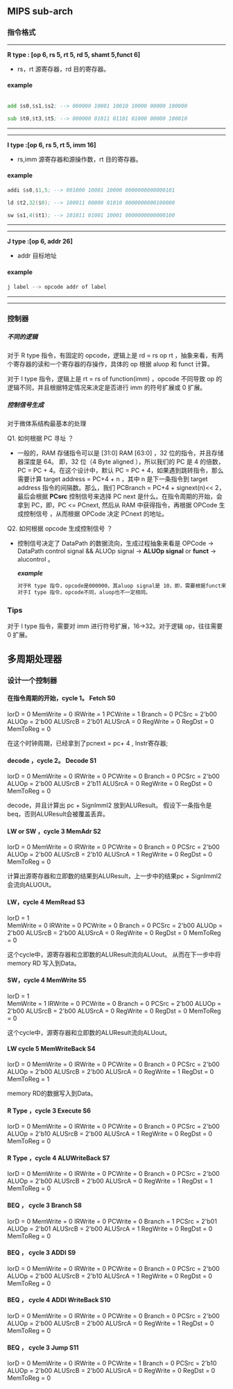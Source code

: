 ## MIPS sub-arch

### 指令格式

---

**R type : [op 6, rs 5, rt 5, rd 5, shamt 5,funct 6]**

- rs，rt 源寄存器，rd 目的寄存器。

#### example

```asm

add $s0,$s1,$s2; --> 000000 10001 10010 10000 00000 100000

sub $t0,$t3,$t5; --> 000000 01011 01101 01000 00000 100010
```

---

---

**I type :[op 6, rs 5, rt 5, imm 16]**

- rs,imm 源寄存器和源操作数，rt 目的寄存器。

#### example

```asm
addi $s0,$1,5; --> 001000 10001 10000 0000000000000101

ld $t2,32($0); --> 100011 00000 01010 0000000000100000

sw $s1,4($t1); --> 101011 01001 10001 0000000000000100
```

---

---

**J type :[op 6, addr 26]**

- addr 目标地址

#### example
```asm
j label --> opcode addr of label
```
---
---
### 控制器

##### 不同的逻辑

对于 R type 指令，有固定的 opcode，逻辑上是 rd = rs op rt ，抽象来看，有两个寄存器的读和一个寄存器的存操作，具体的 op 根据 aluop 和 funct 计算。

对于 I type 指令，逻辑上是 rt = rs of function(imm) ，opcode 不同导致 op 的逻辑不同，并且根据特定情况来决定是否进行 imm 的符号扩展或 0 扩展。

##### 控制信号生成

对于微体系结构最基本的处理

Q1. 如何根据 PC 寻址 ？

- 一般的，RAM 存储指令可以是 [31:0] RAM [63:0] ，32 位的指令，并且存储器深度是 64。
  即，32 位（4 Byte aligned ），所以我们的 PC 是 4 的倍数，PC = PC + 4。在这个设计中，默认 PC = PC + 4，如果遇到跳转指令，那么需要计算 target address = PC+4 + n ，其中 n 是下一条指令到 target address 指令的间隔数。那么，我们 PCBranch = PC+4 + signext(n)<< 2，最后会根据 **PCsrc** 控制信号来选择 PC next 是什么。在指令周期的开始，会拿到 PC，即，PC <= PCnext, 然后从 RAM 中获得指令，再根据 OPCode 生成控制信号 ，从而根据 OPCode 决定 PCnext 的地址。

Q2. 如何根据 opcode 生成控制信号 ？

- 控制信号决定了 DataPath 的数据流向，生成过程抽象来看是 OPCode -> DataPath control signal && ALUOp signal -> **ALUOp signal** or **funct** -> alucontrol 。

  **_example_**

  ```reStructuredText
  对于R type 指令，opcode是000000，其aluop signal是 10，即，需要根据funct来选择 aluop add sub or and e.t.
  对于I type 指令，opcode不同，aluop也不一定相同。
  
  ```

### Tips

对于 I type 指令，需要对 imm 进行符号扩展，16->32。对于逻辑 op，往往需要 0 扩展。





## 多周期处理器

### 设计一个控制器

#### 在指令周期的开始，cycle 1。  Fetch S0
IorD = 0 
MemWrite = 0 
IRWrite = 1
PCWrite = 1
Branch = 0 
PCSrc  = 2'b00 
ALUOp =  2'b00
ALUSrcB = 2'b01
ALUSrcA = 0
RegWrite = 0
RegDst = 0
MemToReg = 0

在这个时钟周期，已经拿到了pcnext = pc+ 4 , Instr寄存器;




#### decode ，cycle 2。  Decode S1
IorD = 0 
MemWrite = 0 
IRWrite = 0
PCWrite = 0
Branch = 0 
PCSrc  = 2'b00 
ALUOp =  2'b00
ALUSrcB = 2'b11
ALUSrcA = 0
RegWrite = 0
RegDst = 0
MemToReg = 0

decode，并且计算出 pc + SignImml2 放到ALUResult。
假设下一条指令是beq，否则ALUResult会被覆盖丢弃。

#### LW or SW ，cycle 3   MemAdr S2         
IorD = 0 
MemWrite = 0 
IRWrite = 0
PCWrite = 0
Branch = 0 
PCSrc  = 2'b00 
ALUOp =  2'b00
ALUSrcB = 2'b10
ALUSrcA = 1
RegWrite = 0
RegDst = 0
MemToReg = 0

计算出源寄存器和立即数的结果到ALUResult，上一步中的结果pc + SignImml2 会流向ALUOUt。


#### LW，cycle 4      MemRead S3             

IorD = 1           
MemWrite = 0 
IRWrite = 0
PCWrite = 0
Branch = 0 
PCSrc  = 2'b00 
ALUOp = 2'b00
ALUSrcB = 2'b00 
ALUSrcA = 0
RegWrite = 0
RegDst = 0
MemToReg = 0

这个cycle中，源寄存器和立即数的ALUResult流向ALUout。
从而在下一步中将memory RD 写入到Data。



#### SW，cycle 4      MemWrite S5             


IorD = 1           
MemWrite = 1 
IRWrite = 0
PCWrite = 0
Branch = 0 
PCSrc  = 2'b00 
ALUOp =  2'b00
ALUSrcB = 2'b00 
ALUSrcA = 0
RegWrite = 0
RegDst = 0
MemToReg = 0

这个cycle中，源寄存器和立即数的ALUResult流向ALUout。



#### LW cycle 5   MemWriteBack S4

IorD = 0
MemWrite = 0 
IRWrite = 0
PCWrite = 0
Branch = 0 
PCSrc  = 2'b00 
ALUOp =  2'b00
ALUSrcB = 2'b00 
ALUSrcA = 0
RegWrite = 1
RegDst = 0
MemToReg = 1

memory RD的数据写入到Data。



#### R Type ，cycle 3   Execute S6         
IorD = 0 
MemWrite = 0 
IRWrite = 0
PCWrite = 0
Branch = 0 
PCSrc  = 2'b00 
ALUOp =  2'b10
ALUSrcB = 2'b00
ALUSrcA = 1
RegWrite = 0
RegDst = 0
MemToReg = 0

#### R Type ，cycle 4   ALUWriteBack S7         
IorD = 0 
MemWrite = 0 
IRWrite = 0
PCWrite = 0
Branch = 0 
PCSrc  = 2'b00 
ALUOp =  2'b00
ALUSrcB = 2'b00
ALUSrcA = 0
RegWrite = 1
RegDst = 1
MemToReg = 0


#### BEQ ， cycle 3  Branch S8

IorD = 0 
MemWrite = 0 
IRWrite = 0
PCWrite = 0
Branch = 1
PCSrc  = 2'b01 
ALUOp =  2'b01 
ALUSrcB = 2'b00
ALUSrcA = 1
RegWrite = 0
RegDst = 0
MemToReg = 0

#### BEQ ， cycle 3  ADDI S9


IorD = 0 
MemWrite = 0 
IRWrite = 0
PCWrite = 0
Branch = 0
PCSrc  = 2'b00 
ALUOp =  2'b00 
ALUSrcB = 2'b10
ALUSrcA = 1
RegWrite = 0
RegDst = 0
MemToReg = 0

#### BEQ ， cycle 4 ADDI WriteBack   S10
IorD = 0 
MemWrite = 0 
IRWrite = 0
PCWrite = 0
Branch = 0
PCSrc  = 2'b00 
ALUOp =  2'b00 
ALUSrcB = 2'b00
ALUSrcA = 0
RegWrite = 1
RegDst = 0
MemToReg = 0

#### BEQ ， cycle 3 Jump   S11
IorD = 0 
MemWrite = 0 
IRWrite = 0
PCWrite = 1
Branch = 0
PCSrc  = 2'b10
ALUOp =  2'b00 
ALUSrcB = 2'b00
ALUSrcA = 0
RegWrite = 0
RegDst = 0
MemToReg = 0